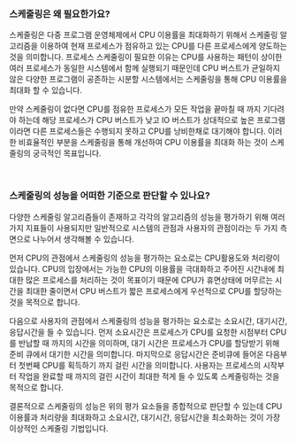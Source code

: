 ### 스케줄링은 왜 필요한가요?

스케줄링은 다중 프로그램 운영체제에서 CPU 이용률을 최대화하기 위해서 스케줄링 알고리즘을 이용하여 현재 프로세스가 점유하고 있는 CPU를 다른 프로세스에게 양도하는 것을 의미합니다. 프로세스 스케줄링이 필요한 이유는 CPU를 사용하는 패턴이
상이한 여러 프로세스가 동일한 시스템에서 함께 실행되기 때문인데 CPU 버스트가 균일하지 않은 다양한 프로그램이 공존하는 시분할 시스템에서는 스케줄링을 통해 CPU 이용률을 최대화 할 수 있습니다.

만약 스케줄링이 없다면 CPU를 점유한 프로세스가 모든 작업을 끝마칠 때 까지 기다려야 하는데 해당 프로세스가 CPU 버스트가 낮고 IO 버스트가 상대적으로 높은 프로그램이라면 다른 프로세스들은 수행되지 못하고 CPU를 낭비한채로
대기해야 합니다. 이러한 비효율적인 부분을 스케줄링을 통해 개선하여 CPU 이용률을 최대화 하는 것이 스케줄링의 궁극적인 목표입니다.


<br>

### 스케줄링의 성능을 어떠한 기준으로 판단할 수 있나요?

다양한 스케줄링 알고리즘들이 존재하고 각각의 알고리즘의 성능을 평가하기 위해 여러가지 지표들이 사용되지만 일반적으로 시스템의 관점과 사용자의 관점이라는 두 가지 측면으로 나누어서 생각해볼 수 있습니다.

먼저 CPU의 관점에서 스케줄링의 성능을 평가하는 요소로는 CPU활용도와 처리량이 있습니다. CPU의 입장에서는 가능한 CPU의 이용률을 극대화하고 주어진 시간내에 최대한 많은 프로세스를 처리하는 것이 목표이기 때문에 
CPU가 휴면상태에 머무르는 시간을 최대한 줄이면서 CPU 버스트가 짧은 프로세스에게 우선적으로 CPU를 할당하는 것을 목적으로 합니다.

다음으로 사용자의 관점에서 스케줄링의 성능을 평가하는 요소로는 소요시간, 대기시간, 응답시간을 들 수 있습니다. 먼저 소요시간은 프로세스가 CPU를 요청한 시점부터 CPU를 반납할 때 까지의 시간을 의미하며, 대기 시간은 프로세스가
CPU를 할당받기 위해 준비 큐에서 대기한 시간을 의미합니다. 마지막으로 응답시간은 준비큐에 들어온 다음부터 첫번째 CPU를 획득하기 까지 걸린 시간을 의미합니다. 사용자는 프로세스의 시작부터 작업을 완료할 때 까지의 걸린 시간이
최대한 적게 들 수 있도록 스케줄링하는 것을 목적으로 합니다. 

결론적으로 스케줄링의 성능은 위의 평가 요소들을 종합적으로 판단할 수 있는데 CPU 이용률과 처리량을 최대화하고 소요시간, 대기시간, 응답시간을 최소화하는 것이 가장 이상적인 스케줄링 기법입니다.
